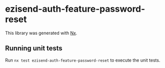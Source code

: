 # ezisend-auth-feature-password-reset

This library was generated with [Nx](https://nx.dev).

## Running unit tests

Run `nx test ezisend-auth-feature-password-reset` to execute the unit tests.
